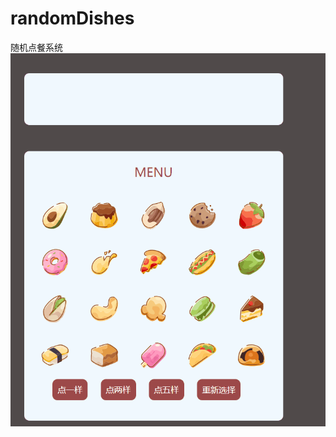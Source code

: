 # randomDishes
随机点餐系统
 ![alt text](https://github.com/cloudXA/randomDishes/blob/master/intro.gif)
 
